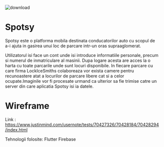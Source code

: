 ![download](https://user-images.githubusercontent.com/80626049/159640392-7b820fd6-dad2-4677-b69b-8ef6c3418e99.svg)



# Spotsy
Spotsy este o platforma mobila destinata conducatorilor auto cu scopul de a-i ajuta in gasirea unui loc de parcare intr-un oras supraaglomerat.

Utilizatorul isi face un cont unde isi introduce informatiile personale, precum si numerul de inmatriculare al masinii.
Dupa logare acesta are acces la o harta cu toate parcarile unde sunt locuri disponibile.
In fiecare parcare cu care firma LockIceSmiths colaboreaza vor exista camere pentru recunoastere atat a locurilor de parcare libere cat si a celor ocupate.Imaginile vor fi procesate urmand ca ulterior sa fie trimise catre un server din care aplicatia Spotsy isi ia datele.

# Wireframe
Link :  https://www.justinmind.com/usernote/tests/70427326/70428184/70428294/index.html

Tehnologii folosite:
  Flutter
  Firebase

